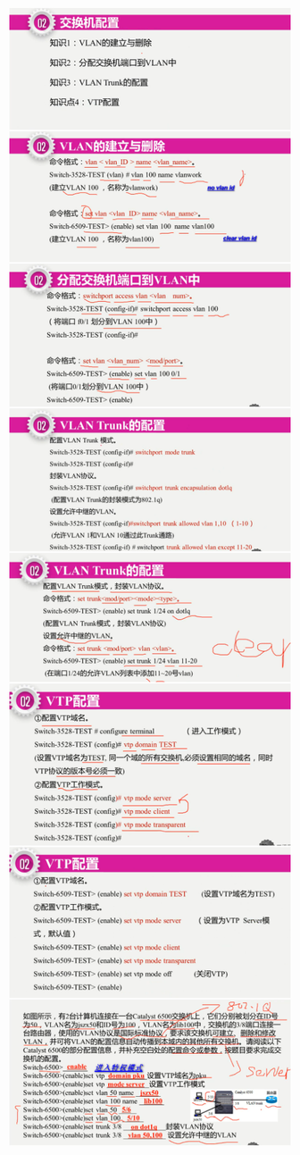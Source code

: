 ![](./src/2023-09-17_133117.png)
![](./src/2023-09-17_133152.png)
![](./src/2023-09-17_133352.png)
![](./src/2023-09-17_133407.png)
![](./src/2023-09-17_133526.png)
![](./src/2023-09-17_133546.png)
![](./src/2023-09-17_133559.png)
![](./src/2023-09-17_133616.png)